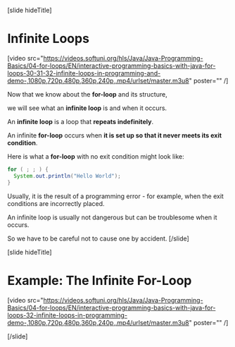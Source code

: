 [slide hideTitle]
# Infinite Loops

[video src="https://videos.softuni.org/hls/Java/Java-Programming-Basics/04-for-loops/EN/interactive-programming-basics-with-java-for-loops-30-31-32-infinite-loops-in-programming-and-demo-,1080p,720p,480p,360p,240p,.mp4/urlset/master.m3u8" poster="" /]

Now that we know about the **for-loop** and its structure, 

we will see what an **infinite loop** is and when it occurs.

An **infinite loop** is a loop that **repeats indefinitely**. 

An infinite **for-loop** occurs when **it is set up so that it never meets its exit condition**.

Here is what a **for-loop** with no exit condition might look like:
```java
for ( ; ; ) {
  System.out.println("Hello World");
}
```

Usually, it is the result of a programming error - for example, when the exit conditions are incorrectly placed. 

An infinite loop is usually not dangerous but can be troublesome when it occurs.

So we have to be careful not to cause one by accident.
[/slide]

[slide hideTitle]

# Example: The Infinite For-Loop

[video src="https://videos.softuni.org/hls/Java/Java-Programming-Basics/04-for-loops/EN/interactive-programming-basics-with-java-for-loops-32-infinite-loops-in-programming-demo-,1080p,720p,480p,360p,240p,.mp4/urlset/master.m3u8" poster="" /]

[/slide]
